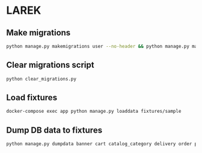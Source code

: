 # LAREK

## Make migrations

```bash
python manage.py makemigrations user --no-header && python manage.py makemigrations --no-header
```

## Clear migrations script

```bash
python clear_migrations.py
```

## Load fixtures

```bash
docker-compose exec app python manage.py loaddata fixtures/sample
```

## Dump DB data to fixtures

```bash
python manage.py dumpdata banner cart catalog_category delivery order payment product product_seller review seller user views_history --format json --indent 4 --verbosity 1 -o fixtures/sample.json -e admin
```
